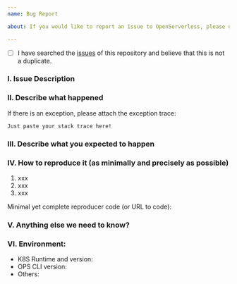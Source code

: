 ```yaml
---
name: Bug Report    

about: If you would like to report an issue to OpenServerless, please use this template.

---
```

<!-- Please do not use this issue template to report security vulnerabilities but refer to our [security policy](https://github.com/seata/seata/security/policy). -->

- [ ] I have searched the [issues](https://github.com/apache/openserverless/issues) of this repository and believe that this is not a duplicate.

### Ⅰ. Issue Description


### Ⅱ. Describe what happened

  If there is an exception, please attach the exception trace:

```
Just paste your stack trace here!
```


### Ⅲ. Describe what you expected to happen


### Ⅳ. How to reproduce it (as minimally and precisely as possible)

1. xxx
2. xxx
3. xxx

Minimal yet complete reproducer code (or URL to code):


### Ⅴ. Anything else we need to know?

### Ⅵ. Environment:

- K8S Runtime and version:
- OPS CLI version:  
- Others: